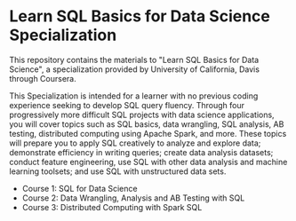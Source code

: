 # Learn SQL Basics for Data Science Specialization

This repository contains the materials to "Learn SQL Basics for Data Science", a specialization provided by University of California, Davis through Coursera.

This Specialization is intended for a learner with no previous coding experience seeking to develop SQL query fluency. Through four progressively more difficult SQL projects with data science applications, you will cover topics such as SQL basics, data wrangling, SQL analysis, AB testing, distributed computing using Apache Spark, and more. These topics will prepare you to apply SQL creatively to analyze and explore data; demonstrate efficiency in writing queries; create data analysis datasets; conduct feature engineering, use SQL with other data analysis and machine learning toolsets; and use SQL with unstructured data sets. 

* Course 1: SQL for Data Science
* Course 2: Data Wrangling, Analysis and AB Testing with SQL
* Course 3: Distributed Computing with Spark SQL
